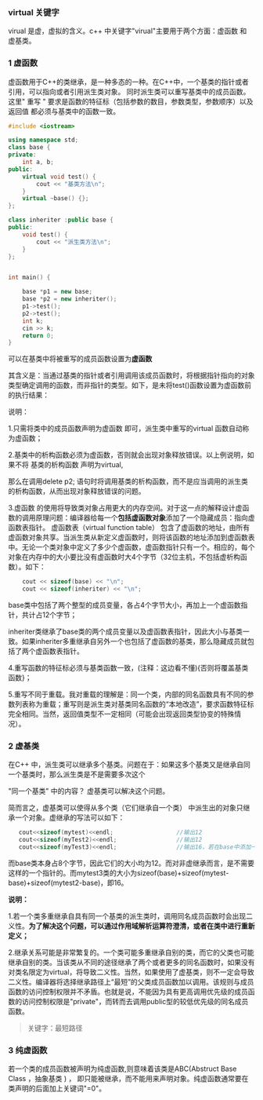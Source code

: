 ### virtual 关键字

virual 是虚，虚拟的含义。c++ 中关键字"virual"主要用于两个方面：虚函数  和  虚基类。

### 1 虚函数

虚函数用于C++的类继承，是一种多态的一种。在C++中，一个基类的指针或者引用，可以指向或者引用派生类对象。 同时派生类可以重写基类中的成员函数。这里" 重写 " 要求是函数的特征标（包括参数的数目，参数类型，参数顺序）以及返回值 都必须与基类中的函数一致。

```C++
#include <iostream>

using namespace std;
class base {
private:
	int a, b;
public:
	virtual void test() {
		cout << "基类方法\n";
	}
	virtual ~base() {};
};

class inheriter :public base {
public:
	void test() {
		cout << "派生类方法\n";
	}
};


int main() {

	base *p1 = new base;
	base *p2 = new inheriter();
	p1->test();
	p2->test();
	int k;
	cin >> k;
	return 0;
}

```

可以在基类中将被重写的成员函数设置为**虚函数**

其含义是：当通过基类的指针或者引用调用该成员函数时，将根据指针指向的对象类型确定调用的函数，而非指针的类型。如下，是未将test()函数设置为虚函数前的执行结果： 

说明：

1.只需将类中的成员函数声明为虚函数 即可，派生类中重写的virtual 函数自动称为虚函数；

2.基类中的析构函数必须为虚函数，否则就会出现对象释放错误。以上例说明，如果不将 基类的析构函数 声明为virtual,

那么在调用delete  p2; 语句时将调用基类的析构函数，而不是应当调用的派生类的析构函数，从而出现对象释放错误的问题。

3.虚函数 的使用将导致类对象占用更大的内存空间。对于这一点的解释设计虚函数的调用原理问题：编译器给每一个**包括虚函数对象**添加了一个隐藏成员：指向虚函数表指针。 虚函数表（virtual function table） 包含了虚函数的地址，由所有虚函数对象共享。当派生类从新定义虚函数时，则将该函数的地址添加到虚函数表中。无论一个类对象中定义了多少个虚函数，虚函数指针只有一个。相应的，每个对象在内存中的大小要比没有虚函数时大4个字节（32位主机，不包括虚析构函数）。如下：

```C++
	cout << sizeof(base) << "\n";
	cout << sizeof(inheriter) << "\n";
```

base类中包括了两个整型的成员变量，各占4个字节大小，再加上一个虚函数指针，共计占12个字节；

inheriter类继承了base类的两个成员变量以及虚函数表指针，因此大小与基类一致。如果inheriter多重继承自另外一个也包括了虚函数的基类，那么隐藏成员就包括了两个虚函数表指针。 

4.重写函数的特征标必须与基类函数一致，(注释：这边看不懂){否则将覆盖基类函数}；

5.重写不同于重载。我对重载的理解是：同一个类，内部的同名函数具有不同的参数列表称为重载；重写则是派生类对基类同名函数的“本地改造”，要求函数特征标完全相同。当然，返回值类型不一定相同（可能会出现返回类型协变的特殊情况）。

### 2  虚基类

在C++ 中，派生类可以继承多个基类。问题在于：如果这多个基类又是继承自同一个基类时，那么派生类是不是需要多次这个

"同一个基类" 中的内容？ 虚基类可以解决这个问题。

简而言之，虚基类可以使得从多个类（它们继承自一个类） 中派生出的对象只继承一个对象。虚继承的写法可以如下：

```C++
   cout<<sizeof(mytest)<<endl;                  //输出12
   cout<<sizeof(myTest2)<<endl;                 //输出12
   cout<<sizeof(myTest3)<<endl;                 //输出16，若在base中添加一个int型成员，则输出20 mytest类与myTest2类的大小为什么是12？这是因为它们在虚继承自base类后，添加了一个隐藏的成员——指向虚基类的指针，占4个字节。
```

而base类本身占8个字节，因此它们的大小均为12。而对非虚继承而言，是不需要这样的一个指针的。而mytest3类的大小为sizeof(base)+sizeof(mytest-base)+sizeof(mytest2-base)，即16。 

**说明：**

1.若一个类多重继承自具有同一个基类的派生类时，调用同名成员函数时会出现二义性。**为了解决这个问题，可以通过作用域解析运算符澄清，或者在类中进行重新定义；**

2.继承关系可能是非常繁复的。一个类可能多重继承自别的类，而它的父类也可能继承自别的类。当该类从不同的途径继承了两个或者更多的同名函数时，如果没有对类名限定为virtual，将导致二义性。当然，如果使用了虚基类，则不一定会导致二义性。编译器将选择继承路径上“最短”的父类成员函数加以调用。该规则与成员函数的访问控制权限并不矛盾。也就是说，不能因为具有更高调用优先级的成员函数的访问控制权限是"private"，而转而去调用public型的较低优先级的同名成员函数。

> 关键字：最短路径

### 3 纯虚函数

若一个类的成员函数被声明为纯虚函数,则意味着该类是ABC(Abstruct Base Class ，抽象基类 ) ， 即只能被继承，而不能用来声明对象。纯虚函数通常要在类声明的后面加上关键词"=0"。


